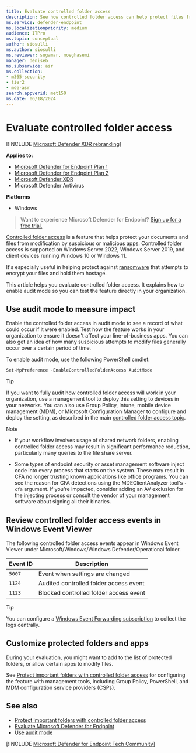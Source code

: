 ```yaml
---
title: Evaluate controlled folder access
description: See how controlled folder access can help protect files from malicious apps.
ms.service: defender-endpoint
ms.localizationpriority: medium
audience: ITPro
ms.topic: conceptual
author: siosulli
ms.author: siosulli
ms.reviewer: sugamar, moeghasemi
manager: deniseb
ms.subservice: asr
ms.collection: 
- m365-security
- tier2
- mde-asr
search.appverid: met150
ms.date: 06/18/2024
---
```


# Evaluate controlled folder access

[!INCLUDE [Microsoft Defender XDR rebranding](../includes/microsoft-defender.md)]

**Applies to:**

- [Microsoft Defender for Endpoint Plan 1](microsoft-defender-endpoint.md)
- [Microsoft Defender for Endpoint Plan 2](microsoft-defender-endpoint.md)
- [Microsoft Defender XDR](/defender-xdr)
- Microsoft Defender Antivirus

**Platforms**
- Windows

> Want to experience Microsoft Defender for Endpoint? [Sign up for a free trial.](https://signup.microsoft.com/create-account/signup?products=7f379fee-c4f9-4278-b0a1-e4c8c2fcdf7e&ru=https://aka.ms/MDEp2OpenTrial?ocid=docs-wdatp-enablesiem-abovefoldlink)

[Controlled folder access](controlled-folders.md) is a feature that helps protect your documents and files from modification by suspicious or malicious apps. Controlled folder access is supported on Windows Server 2022, Windows Server 2019, and client devices running Windows 10 or Windows 11.

It's especially useful in helping protect against [ransomware](https://www.microsoft.com/wdsi/threats) that attempts to encrypt your files and hold them hostage.

This article helps you evaluate controlled folder access. It explains how to enable audit mode so you can test the feature directly in your organization.

## Use audit mode to measure impact

Enable the controlled folder access in audit mode to see a record of what could occur if it were enabled. Test how the feature works in your organization to ensure it doesn't affect your line-of-business apps. You can also get an idea of how many suspicious attempts to modify files generally occur over a certain period of time.

To enable audit mode, use the following PowerShell cmdlet:

```PowerShell
Set-MpPreference -EnableControlledFolderAccess AuditMode
```

> [!TIP]
> If you want to fully audit how controlled folder access will work in your organization, use a management tool to deploy this setting to devices in your networks. You can also use Group Policy, Intune, mobile device management (MDM), or Microsoft Configuration Manager to configure and deploy the setting, as described in the main [controlled folder access topic](controlled-folders.md).

> [!NOTE]
> - If your workflow involves usage of shared network folders, enabling controlled folder access may result in significant performance reduction, particularly many queries to the file share server.
>
> - Some types of endpoint security or asset management software inject code into every process that starts on the system. These may result in CFA no longer trusting known applications like office programs. You can see the reason for CFA detections using the MDEClientAnalyzer tool's `-cfa` argument. If you're impacted, consider adding an AV exclusion for the injecting process or consult the vendor of your management software about signing all their binaries.

## Review controlled folder access events in Windows Event Viewer

The following controlled folder access events appear in Windows Event Viewer under Microsoft/Windows/Windows Defender/Operational folder.

| Event ID | Description |
| --|--|
| `5007` | Event when settings are changed |
| `1124` | Audited controlled folder access event |
| `1123` | Blocked controlled folder access event |

> [!TIP]
> You can configure a [Windows Event Forwarding subscription](/windows/win32/wec/setting-up-a-source-initiated-subscription) to collect the logs centrally. 

## Customize protected folders and apps

During your evaluation, you might want to add to the list of protected folders, or allow certain apps to modify files.

See [Protect important folders with controlled folder access](controlled-folders.md) for configuring the feature with management tools, including Group Policy, PowerShell, and MDM configuration service providers (CSPs).

## See also

- [Protect important folders with controlled folder access](controlled-folders.md)
- [Evaluate Microsoft Defender for Endpoint](evaluate-mde.md)
- [Use audit mode](overview-attack-surface-reduction.md)

[!INCLUDE [Microsoft Defender for Endpoint Tech Community](../includes/defender-mde-techcommunity.md)]
